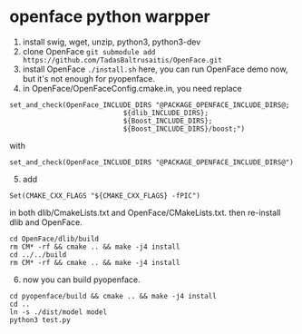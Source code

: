 # openface python warpper
1. install swig, wget, unzip, python3, python3-dev
2. clone OpenFace ```git submodule add https://github.com/TadasBaltrusaitis/OpenFace.git```
3. install OpenFace ```./install.sh```
here, you can run OpenFace demo now, but it's not enough for pyopenface.
4. in OpenFace/OpenFaceConfig.cmake.in, you need replace   
```
set_and_check(OpenFace_INCLUDE_DIRS "@PACKAGE_OPENFACE_INCLUDE_DIRS@;
                            ${dlib_INCLUDE_DIRS};
                            ${Boost_INCLUDE_DIRS};
                            ${Boost_INCLUDE_DIRS}/boost;")
```
with 
```
set_and_check(OpenFace_INCLUDE_DIRS "@PACKAGE_OPENFACE_INCLUDE_DIRS@")
```
5. add 
```  
Set(CMAKE_CXX_FLAGS "${CMAKE_CXX_FLAGS} -fPIC")
``` 
in both dlib/CmakeLists.txt and OpenFace/CMakeLists.txt.
then re-install dlib and OpenFace.
```
cd OpenFace/dlib/build
rm CM* -rf && cmake .. && make -j4 install
cd ../../build
rm CM* -rf && cmake .. && make -j4 install
```
6. now you can build pyopenface.
```
cd pyopenface/build && cmake .. && make -j4 install
cd ..
ln -s ./dist/model model
python3 test.py
```

